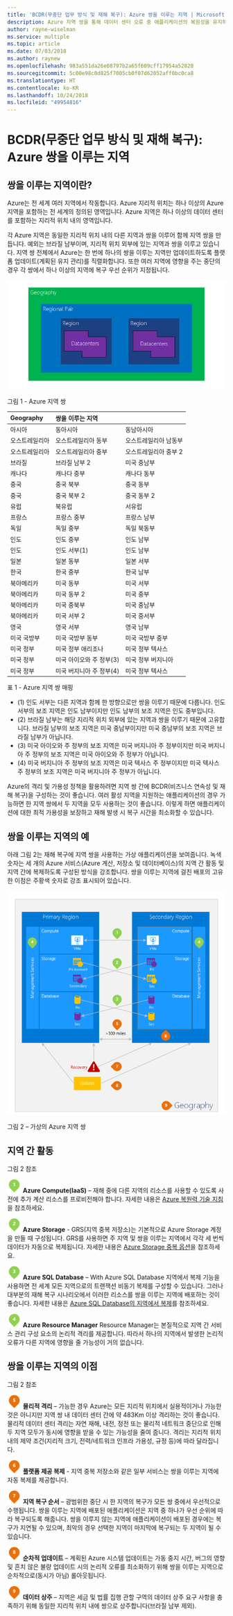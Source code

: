 ```yaml
---
title: 'BCDR(무중단 업무 방식 및 재해 복구): Azure 쌍을 이루는 지역 | Microsoft Docs'
description: Azure 지역 쌍을 통해 데이터 센터 오류 중 애플리케이션의 복원성을 유지하는 방법에 대해 알아봅니다.
author: rayne-wiselman
ms.service: multiple
ms.topic: article
ms.date: 07/03/2018
ms.author: raynew
ms.openlocfilehash: 983a551da26e08797b2a65f609cff17954a52828
ms.sourcegitcommit: 5c00e98c0d825f7005cb0f07d62052aff0bc0ca8
ms.translationtype: HT
ms.contentlocale: ko-KR
ms.lasthandoff: 10/24/2018
ms.locfileid: "49954816"
---
```

# <a name="business-continuity-and-disaster-recovery-bcdr-azure-paired-regions"></a>BCDR(무중단 업무 방식 및 재해 복구): Azure 쌍을 이루는 지역

## <a name="what-are-paired-regions"></a>쌍을 이루는 지역이란?

Azure는 전 세계 여러 지역에서 작동합니다. Azure 지리적 위치는 하나 이상의 Azure 지역을 포함하는 전 세계의 정의된 영역입니다. Azure 지역은 하나 이상의 데이터 센터를 포함하는 지리적 위치 내의 영역입니다.

각 Azure 지역은 동일한 지리적 위치 내의 다른 지역과 쌍을 이루어 함께 지역 쌍을 만듭니다. 예외는 브라질 남부이며, 지리적 위치 외부에 있는 지역과 쌍을 이루고 있습니다. 지역 쌍 전체에서 Azure는 한 번에 하나의 쌍을 이루는 지역만 업데이트하도록 플랫폼 업데이트(계획된 유지 관리)를 직렬화합니다. 또한 여러 지역에 영향을 주는 중단의 경우 각 쌍에서 하나 이상의 지역에 복구 우선 순위가 지정됩니다.

![AzureGeography](./media/best-practices-availability-paired-regions/GeoRegionDataCenter.png)

그림 1 - Azure 지역 쌍

| Geography | 쌍을 이루는 지역 |  |
|:--- |:--- |:--- |
| 아시아 |동아시아 |동남아시아 |
| 오스트레일리아 |오스트레일리아 동부 |오스트레일리아 남동부 |
| 오스트레일리아 |오스트레일리아 중부 |오스트레일리아 중부 2 |
| 브라질 |브라질 남부 2 |미국 중남부 |
| 캐나다 |캐나다 중부 |캐나다 동부 |
| 중국 |중국 북부 |중국 동부|
| 중국 |중국 북부 2 |중국 동부 2|
| 유럽 |북유럽 |서유럽 |
| 프랑스 |프랑스 중부|프랑스 남부|
| 독일 |독일 중부 |독일 북동부 |
| 인도 |인도 중부 |인도 남부 |
| 인도 |인도 서부(1) |인도 남부 |
| 일본 |일본 동부 |일본 서부 |
| 한국 |한국 중부 |한국 남부 |
| 북아메리카 |미국 동부 |미국 서부 |
| 북아메리카 |미국 동부 2 |미국 중부 |
| 북아메리카 |미국 중북부 |미국 중남부 |
| 북아메리카 |미국 서부 2 |미국 중서부 
| 영국 |영국 서부 |영국 남부 |
| 미국 국방부 |미국 국방부 동부 |미국 국방부 중부 |
| 미국 정부 |미국 정부 애리조나 |미국 정부 텍사스 |
| 미국 정부 |미국 아이오와 주 정부(3) |미국 정부 버지니아 |
| 미국 정부 |미국 버지니아 주 정부(4) |미국 정부 텍사스 |

표 1 - Azure 지역 쌍 매핑

- (1) 인도 서부는 다른 지역과 함께 한 방향으로만 쌍을 이루기 때문에 다릅니다. 인도 서부의 보조 지역은 인도 남부이지만 인도 남부의 보조 지역은 인도 중부입니다.
- (2) 브라질 남부는 해당 지리적 위치 외부에 있는 지역과 쌍을 이루기 때문에 고유합니다. 브라질 남부의 보조 지역은 미국 중남부이지만 미국 중남부의 보조 지역은 브라질 남부가 아닙니다.
- (3) 미국 아이오와 주 정부의 보조 지역은 미국 버지니아 주 정부이지만 미국 버지니아 주 정부의 보조 지역은 미국 아이오와 주 정부가 아닙니다.
- (4) 미국 버지니아 주 정부의 보조 지역은 미국 텍사스 주 정부이지만 미국 텍사스 주 정부의 보조 지역은 미국 버지니아 주 정부가 아닙니다.


Azure의 격리 및 가용성 정책을 활용하려면 지역 쌍 간에 BCDR(비즈니스 연속성 및 재해 복구)을 구성하는 것이 좋습니다. 여러 활성 지역을 지원하는 애플리케이션의 경우 가능하면 한 지역 쌍에서 두 지역을 모두 사용하는 것이 좋습니다. 이렇게 하면 애플리케이션에 대한 최적 가용성을 보장하고 재해 발생 시 복구 시간을 최소화할 수 있습니다. 

## <a name="an-example-of-paired-regions"></a>쌍을 이루는 지역의 예
아래 그림 2는 재해 복구에 지역 쌍을 사용하는 가상 애플리케이션을 보여줍니다. 녹색 숫자는 세 개의 Azure 서비스(Azure 계산, 저장소 및 데이터베이스)의 지역 간 활동 및 지역 간에 복제하도록 구성된 방식을 강조합니다. 쌍을 이루는 지역에 걸친 배포의 고유한 이점은 주황색 숫자로 강조 표시되어 있습니다.

![쌍을 이루는 지역의 이점 개요](./media/best-practices-availability-paired-regions/PairedRegionsOverview2.png)

그림 2 – 가상의 Azure 지역 쌍

## <a name="cross-region-activities"></a>지역 간 활동
그림 2 참조

![IaaS](./media/best-practices-availability-paired-regions/1Green.png) **Azure Compute(IaaS)** – 재해 중에 다른 지역의 리소스를 사용할 수 있도록 사전에 추가 계산 리소스를 프로비전해야 합니다. 자세한 내용은 [Azure 복원력 기술 지침](resiliency/resiliency-technical-guidance.md)을 참조하세요.

![저장소](./media/best-practices-availability-paired-regions/2Green.png) **Azure Storage** - GRS(지역 중복 저장소)는 기본적으로 Azure Storage 계정을 만들 때 구성됩니다. GRS를 사용하면 주 지역 및 쌍을 이루는 지역에서 각각 세 번씩 데이터가 자동으로 복제됩니다. 자세한 내용은 [Azure Storage 중복 옵션](storage/common/storage-redundancy.md)을 참조하세요.

![Azure SQL](./media/best-practices-availability-paired-regions/3Green.png) **Azure SQL Database** – With Azure SQL Database 지역에서 복제 기능을 사용하면 전 세계 모든 지역으로의 트랜잭션 비동기 복제를 구성할 수 있습니다. 그러나 대부분의 재해 복구 시나리오에서 이러한 리소스를 쌍을 이루는 지역에 배포하는 것이 좋습니다. 자세한 내용은 [Azure SQL Database의 지역에서 복제](sql-database/sql-database-geo-replication-overview.md)를 참조하세요.

![Resource Manager](./media/best-practices-availability-paired-regions/4Green.png) **Azure Resource Manager** Resource Manager는 본질적으로 지역 간 서비스 관리 구성 요소의 논리적 격리를 제공합니다. 따라서 하나의 지역에서 발생한 논리적 오류가 다른 지역에 영향을 줄 가능성이 거의 없습니다.

## <a name="benefits-of-paired-regions"></a>쌍을 이루는 지역의 이점
그림 2 참조  

![격리](./media/best-practices-availability-paired-regions/5Orange.png)
**물리적 격리** – 가능한 경우 Azure는 모든 지리적 위치에서 실용적이거나 가능한 것은 아니지만 지역 쌍 내 데이터 센터 간에 약 483Km 이상 격리하는 것이 좋습니다. 물리적 데이터 센터 격리는 자연 재해, 내전, 정전 또는 물리적 네트워크 중단으로 인해 두 지역 모두가 동시에 영향을 받을 수 있는 가능성을 줄여 줍니다. 격리는 지리적 위치 내의 제약 조건(지리적 크기, 전력/네트워크 인프라 가용성, 규정 등)에 따라 달라집니다.  

![복제](./media/best-practices-availability-paired-regions/6Orange.png)
**플랫폼 제공 복제** - 지역 중복 저장소와 같은 일부 서비스는 쌍을 이루는 지역에 자동 복제를 제공합니다.

![복구](./media/best-practices-availability-paired-regions/7Orange.png)
**지역 복구 순서** – 광범위한 중단 시 한 지역의 복구가 모든 쌍 중에서 우선적으로 수행됩니다. 쌍을 이루는 지역에 배포된 애플리케이션은 지역 중 하나가 우선 순위에 따라 복구되도록 해줍니다. 쌍을 이루지 않는 지역에 애플리케이션이 배포된 경우에는 복구가 지연될 수 있으며, 최악의 경우 선택한 지역이 마지막에 복구되는 두 지역이 될 수 있습니다.

![업데이트](./media/best-practices-availability-paired-regions/8Orange.png)
**순차적 업데이트** – 계획된 Azure 시스템 업데이트는 가동 중지 시간, 버그의 영향 및 흔치 않은 불량 업데이트 시의 논리적 오류를 최소화하기 위해 쌍을 이루는 지역으로 순차적으로(동시가 아님) 롤아웃됩니다.

![데이터](./media/best-practices-availability-paired-regions/9Orange.png)
**데이터 상주** – 지역은 세금 및 법률 집행 관할 구역의 데이터 상주 요구 사항을 충족하기 위해 동일한 지리적 위치 내에 쌍으로 상주합니다(브라질 남부 제외).
